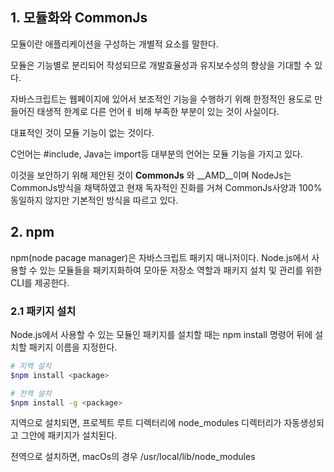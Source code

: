 ## 1. 모듈화와 CommonJs

모듈이란 애플리케이션을 구성하는 개별적 요소를 말한다.

모듈은 기능별로 분리되어 작성되므로 개발효율성과 유지보수성의 향상을 기대할 수 있다.

자바스크립트는 웹페이지에 있어서 보조적인 기능을 수행하기 위해 한정적인 용도로 만들어진 태생적 한계로 다른 언어ㅔ 비해 부족한 부분이 있는 것이 사실이다.

대표적인 것이 모듈 기능이 없는 것이다.

C언어는 #include, Java는 import등 대부분의 언어는 모듈 기능을 가지고 있다.

이것을 보안하기 위해 제안된 것이 __CommonJs__ 와 __AMD__이며 NodeJs는 CommonJs방식을 채택하였고 현재 독자적인 진화를 거쳐 CommonJs사양과 100%동일하지 않지만 기본적인 방식을 따르고 있다.

## 2. npm

npm(node pacage manager)은 자바스크립트 패키지 매니저이다. Node.js에서 사용할 수 있는 모듈들을 패키지화하여 모아둔 저장소 역할과 패키지 설치 및 관리를 위한 CLI를 제공한다.

### 2.1 패키지 설치

Node.js에서 사용할 수 있는 모듈인 패키지를 설치할 때는 npm install 명령어 뒤에 설치할 패키지 이름을 지정한다.

~~~ bash
# 지역 설치
$npm install <package>

# 전역 설치
$npm install -g <package>
~~~

지역으로 설치되면, 프로젝트 루트 디렉터리에 node_modules 디렉터리가 자동생성되고 그안에 패키지가 설치된다.

전역으로 설치하면, macOs의 경우 /usr/local/lib/node_modules

